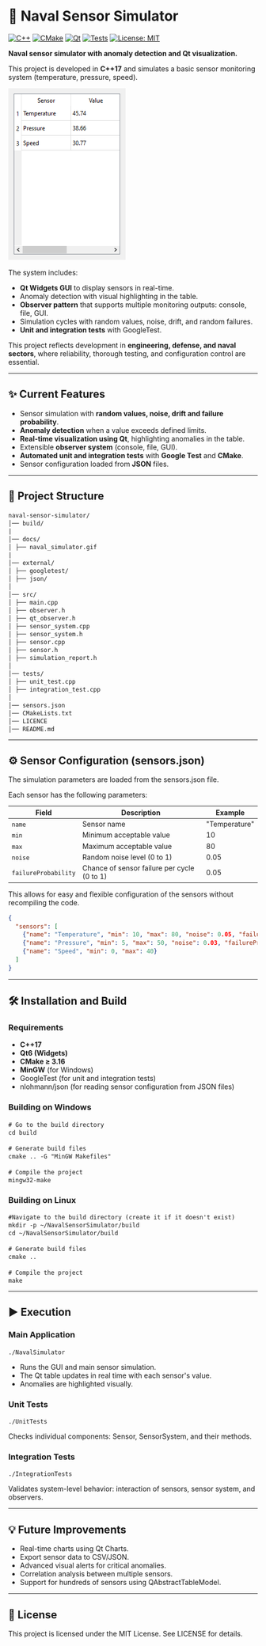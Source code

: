 # 🚢 Naval Sensor Simulator

[![C++](https://img.shields.io/badge/C%2B%2B-17-blue)](https://isocpp.org/) 
[![CMake](https://img.shields.io/badge/CMake-3.16+-orange)](https://cmake.org/) 
[![Qt](https://img.shields.io/badge/Qt-6-green)](https://www.qt.io/) 
[![Tests](https://img.shields.io/badge/Tests-GoogleTest-brightgreen)](https://github.com/google/googletest)
[![License: MIT](https://img.shields.io/badge/License-MIT-yellow.svg)](LICENSE)

**Naval sensor simulator with anomaly detection and Qt visualization.**  

This project is developed in **C++17** and simulates a basic sensor monitoring system (temperature, pressure, speed).  

![Naval Sensor Simulator GUI](docs/naval_simulator.gif "Real-time sensor simulation and anomaly detection")


The system includes:

- **Qt Widgets GUI** to display sensors in real-time.  
- Anomaly detection with visual highlighting in the table.  
- **Observer pattern** that supports multiple monitoring outputs: console, file, GUI.  
- Simulation cycles with random values, noise, drift, and random failures.  
- **Unit and integration tests** with GoogleTest.  

This project reflects development in **engineering, defense, and naval sectors**, where reliability, thorough testing, and configuration control are essential.

---

## ✨ Current Features

- Sensor simulation with **random values, noise, drift and failure probability**.  
- **Anomaly detection** when a value exceeds defined limits.  
- **Real-time visualization using Qt**, highlighting anomalies in the table.  
- Extensible **observer system** (console, file, GUI).  
- **Automated unit and integration tests** with **Google Test** and **CMake**.  
- Sensor configuration loaded from **JSON** files.  

---


## 📂 Project Structure
```
naval-sensor-simulator/
│── build/
|
│── docs/
│ ├── naval_simulator.gif
|
│── external/
│ ├── googletest/
│ ├── json/
│ 
│── src/
│ ├── main.cpp
│ ├── observer.h
│ ├── qt_observer.h
│ ├── sensor_system.cpp
│ ├── sensor_system.h
│ ├── sensor.cpp
│ ├── sensor.h
│ ├── simulation_report.h
│
│── tests/
│ ├── unit_test.cpp
│ ├── integration_test.cpp
│
│── sensors.json
│── CMakeLists.txt
│── LICENCE
│── README.md
```
---
## ⚙️ Sensor Configuration (sensors.json)

The simulation parameters are loaded from the sensors.json file.

Each sensor has the following parameters:

| Field | Description | Example |
|---|---|---|
| `name` | Sensor name | "Temperature" |
| `min` | Minimum acceptable value | 10 |
| `max` | Maximum acceptable value | 80 |
| `noise` | Random noise level (0 to 1) | 0.05 |
| `failureProbability` | Chance of sensor failure per cycle (0 to 1) | 0.05 |

This allows for easy and flexible configuration of the sensors without recompiling the code.

```json
{
  "sensors": [
    {"name": "Temperature", "min": 10, "max": 80, "noise": 0.05, "failureProbability": 0.05},
    {"name": "Pressure", "min": 5, "max": 50, "noise": 0.03, "failureProbability": 0.1},
    {"name": "Speed", "min": 0, "max": 40}
  ]
}
```
---

## 🛠 Installation and Build

### Requirements

- **C++17**  
- **Qt6 (Widgets)**  
- **CMake ≥ 3.16**  
- **MinGW** (for Windows)
- GoogleTest (for unit and integration tests)
- nlohmann/json (for reading sensor configuration from JSON files)

### Building on Windows

```
# Go to the build directory
cd build

# Generate build files
cmake .. -G "MinGW Makefiles"

# Compile the project
mingw32-make
```

### Building on Linux

```
#Navigate to the build directory (create it if it doesn't exist)
mkdir -p ~/NavalSensorSimulator/build
cd ~/NavalSensorSimulator/build

# Generate build files
cmake ..

# Compile the project
make
```

---
## ▶️ Execution

### Main Application
```
./NavalSimulator
```
- Runs the GUI and main sensor simulation.
- The Qt table updates in real time with each sensor's value.
- Anomalies are highlighted visually.


### Unit Tests
```
./UnitTests
```
Checks individual components: Sensor, SensorSystem, and their methods.


### Integration Tests
```
./IntegrationTests
```
Validates system-level behavior: interaction of sensors, sensor system, and observers.

---
## 💡 Future Improvements
- Real-time charts using Qt Charts.
- Export sensor data to CSV/JSON.
- Advanced visual alerts for critical anomalies.
- Correlation analysis between multiple sensors.
- Support for hundreds of sensors using QAbstractTableModel.

---
## 📄 License
This project is licensed under the MIT License. See LICENSE for details.
